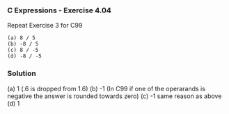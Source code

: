 ### C Expressions - Exercise 4.04

Repeat Exercise 3 for C99

```
(a) 8 / 5
(b) -8 / 5 
(c) 8 / -5
(d) -8 / -5
```

### Solution

(a) 1 (.6 is dropped from 1.6)
(b) -1 (In C99 if one of the operarands is negative the answer is rounded towards zero)
(c)	-1 same reason as above	
(d) 1